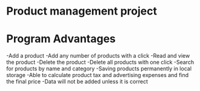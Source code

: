 # Product management project

# Program Advantages
-Add a product
-Add any number of products with a click
-Read and view the product
-Delete the product
-Delete all products with one click
-Search for products by name and category
-Saving products permanently in local storage
-Able to calculate product tax and advertising expenses and find the final price
-Data will not be added unless it is correct
